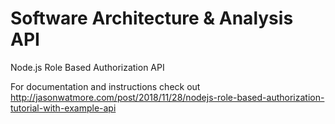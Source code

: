 # Software Architecture & Analysis API

Node.js Role Based Authorization API

For documentation and instructions check out http://jasonwatmore.com/post/2018/11/28/nodejs-role-based-authorization-tutorial-with-example-api